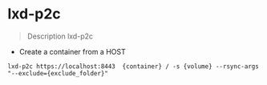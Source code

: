 # lxd-p2c

> Description lxd-p2c

- Create a container from a HOST

`lxd-p2c https://localhost:8443  {container} / -s {volume} --rsync-args "--exclude={exclude_folder}"`




